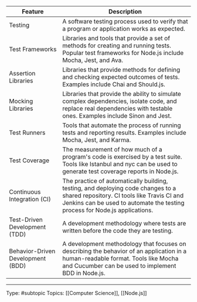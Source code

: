 | Feature       | Description                                                                                                                                                                                                   |
|-----------------------------------|---------------------------------------------------------------------------------------------------------------------------------------------------------------------------------------------------------------|
| Testing                           | A software testing process used to verify that a program or application works as expected.                                                                                                                    |
| Test Frameworks                   | Libraries and tools that provide a set of methods for creating and running tests. Popular test frameworks for Node.js include Mocha, Jest, and Ava.                                                           |
| Assertion Libraries               | Libraries that provide methods for defining and checking expected outcomes of tests. Examples include Chai and Should.js.                                                                                     |
| Mocking Libraries                 | Libraries that provide the ability to simulate complex dependencies, isolate code, and replace real dependencies with testable ones. Examples include Sinon and Jest.                                         |
| Test Runners                      | Tools that automate the process of running tests and reporting results. Examples include Mocha, Jest, and Karma.                                                                                              |
| Test Coverage                     | The measurement of how much of a program's code is exercised by a test suite. Tools like Istanbul and nyc can be used to generate test coverage reports in Node.js.                                           |
| Continuous Integration (CI)       | The practice of automatically building, testing, and deploying code changes to a shared repository. CI tools like Travis CI and Jenkins can be used to automate the testing process for Node.js applications. |
| Test-Driven Development (TDD)     | A development methodology where tests are written before the code they are testing.                                                                                                                           |
| Behavior-Driven Development (BDD) | A development methodology that focuses on describing the behavior of an application in a human-readable format. Tools like Mocha and Cucumber can be used to implement BDD in Node.js.                        |

___
Type: #subtopic 
Topics: [[Computer Science]], [[Node.js]]

